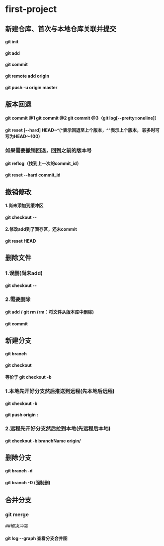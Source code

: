 # first-project
## 新建仓库、首次与本地仓库关联并提交
#### git init
#### git add
#### git commit
#### git remote add origin <link>
#### git push -u origin master

## 版本回退
#### git commit @1  git commit @2 git commit @3（git log[--pretty=oneline]）
#### git reset [--hard] HEAD~^(^表示回退至上个版本，^^表示上个版本， 较多时可写为HEAD～100)

### 如果需要撤销回退，回到之前的版本号
#### git reflog（找到上一次的commit_id）
#### git reset --hard commit_id

## 撤销修改
#### 1.尚未添加到缓冲区
#### git checkout -- <file>
#### 2.修改add到了暂存区，还未commit
#### git reset HEAD <file>

## 删除文件
### 1.误删(尚未add)
#### git checkout -- <file>
### 2.需要删除
#### git add / git rm <file>(rm：将文件从版本库中删除)
#### git commit

## 新建分支
#### git branch <name>
#### git checkout <name>
#### 等价于 git checkout -b <name>
### 1.本地先开好分支然后推送到远程(先本地后远程)
#### git checkout -b <localBranch>
#### git push origin <localBranch>:<remoteBranch>
### 2.远程先开好分支然后拉到本地(先远程后本地)
#### git checkout -b branchName origin/<remoteBranch>

## 删除分支
#### git branch -d <name>
#### git branch -D <name>(强制删)

## 合并分支
### git merge <branchName>

##解决冲突
#### git log --graph 查看分支合并图